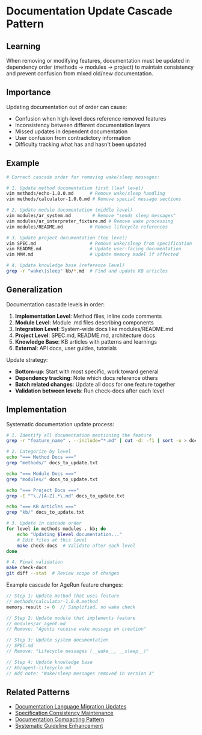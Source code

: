 # Documentation Update Cascade Pattern

## Learning
When removing or modifying features, documentation must be updated in dependency order (methods → modules → project) to maintain consistency and prevent confusion from mixed old/new documentation.

## Importance
Updating documentation out of order can cause:
- Confusion when high-level docs reference removed features
- Inconsistency between different documentation layers
- Missed updates in dependent documentation
- User confusion from contradictory information
- Difficulty tracking what has and hasn't been updated

## Example
```bash
# Correct cascade order for removing wake/sleep messages:

# 1. Update method documentation first (leaf level)
vim methods/echo-1.0.0.md      # Remove wake/sleep handling
vim methods/calculator-1.0.0.md # Remove special message sections

# 2. Update module documentation (middle level)
vim modules/ar_system.md        # Remove "sends sleep messages"
vim modules/ar_interpreter_fixture.md # Remove wake processing
vim modules/README.md          # Remove lifecycle references

# 3. Update project documentation (top level)
vim SPEC.md                    # Remove wake/sleep from specification
vim README.md                  # Update user-facing documentation
vim MMM.md                     # Update memory model if affected

# 4. Update knowledge base (reference level)
grep -r "wake\|sleep" kb/*.md  # Find and update KB articles
```

## Generalization
Documentation cascade levels in order:
1. **Implementation Level**: Method files, inline code comments
2. **Module Level**: Module .md files describing components
3. **Integration Level**: System-wide docs like modules/README.md
4. **Project Level**: SPEC.md, README.md, architecture docs
5. **Knowledge Base**: KB articles with patterns and learnings
6. **External**: API docs, user guides, tutorials

Update strategy:
- **Bottom-up**: Start with most specific, work toward general
- **Dependency tracking**: Note which docs reference others
- **Batch related changes**: Update all docs for one feature together
- **Validation between levels**: Run check-docs after each level

## Implementation
Systematic documentation update process:
```bash
# 1. Identify all documentation mentioning the feature
grep -r "feature_name" . --include="*.md" | cut -d: -f1 | sort -u > docs_to_update.txt

# 2. Categorize by level
echo "=== Method Docs ===" 
grep "methods/" docs_to_update.txt

echo "=== Module Docs ==="
grep "modules/" docs_to_update.txt

echo "=== Project Docs ==="
grep -E "^\./[A-Z].*\.md" docs_to_update.txt

echo "=== KB Articles ==="
grep "kb/" docs_to_update.txt

# 3. Update in cascade order
for level in methods modules . kb; do
    echo "Updating $level documentation..."
    # Edit files at this level
    make check-docs  # Validate after each level
done

# 4. Final validation
make check-docs
git diff --stat  # Review scope of changes
```

Example cascade for AgeRun feature changes:
```c
// Step 1: Update method that uses feature
// methods/calculator-1.0.0.method
memory.result := 0  // Simplified, no wake check

// Step 2: Update module that implements feature  
// modules/ar_agent.md
// Remove: "Agents receive wake message on creation"

// Step 3: Update system documentation
// SPEC.md
// Remove: "Lifecycle messages (__wake__, __sleep__)"

// Step 4: Update knowledge base
// kb/agent-lifecycle.md  
// Add note: "Wake/sleep messages removed in version X"
```

## Related Patterns
- [Documentation Language Migration Updates](documentation-language-migration-updates.md)
- [Specification Consistency Maintenance](specification-consistency-maintenance.md)
- [Documentation Compacting Pattern](documentation-compacting-pattern.md)
- [Systematic Guideline Enhancement](systematic-guideline-enhancement.md)